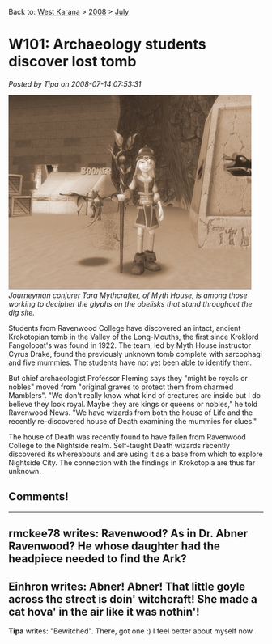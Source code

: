Back to: [West Karana](/posts/westkarana.md) > [2008](/posts/2008/westkarana.md) > [July](./westkarana.md)
# W101: Archaeology students discover lost tomb

*Posted by Tipa on 2008-07-14 07:53:31*

![some W101 ruins](../../../uploads/2008/07/wizardgraphicalclient-2008-07-14-07-22-17-66.jpg)
*Journeyman conjurer Tara Mythcrafter, of Myth House, is among those working to decipher the glyphs on the obelisks that stand throughout the dig site.*

Students from Ravenwood College have discovered an intact, ancient Krokotopian tomb in the Valley of the Long-Mouths, the first since Kroklord Fangolopat's was found in 1922. The team, led by Myth House instructor Cyrus Drake, found the previously unknown tomb complete with sarcophagi and five mummies. The students have not yet been able to identify them.

But chief archaeologist Professor Fleming says they "might be royals or nobles" moved from "original graves to protect them from charmed Mamblers". "We don't really know what kind of creatures are inside but I do believe they look royal. Maybe they are kings or queens or nobles," he told Ravenwood News. "We have wizards from both the house of Life and the recently re-discovered house of Death examining the mummies for clues."

The house of Death was recently found to have fallen from Ravenwood College to the Nightside realm. Self-taught Death wizards recently discovered its whereabouts and are using it as a base from which to explore Nightside City. The connection with the findings in Krokotopia are thus far unknown.

## Comments!
---
**rmckee78** writes: Ravenwood? As in Dr. Abner Ravenwood? He whose daughter had the headpiece needed to find the Ark?
---
**Einhron** writes: Abner! Abner! That little goyle across the street is doin' witchcraft! She made a cat hova' in the air like it was nothin'!
---
**Tipa** writes: "Bewitched". There, got one :) I feel better about myself now.
